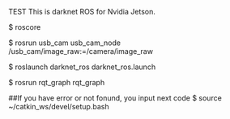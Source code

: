 TEST
This is darknet ROS for Nvidia Jetson.

$ roscore

$ rosrun usb_cam usb_cam_node /usb_cam/image_raw:=/camera/image_raw

$ roslaunch darknet_ros darknet_ros.launch

$ rosrun rqt_graph rqt_graph

##If you have error or not fonund, you input next code
$ source ~/catkin_ws/devel/setup.bash
